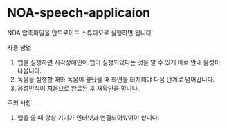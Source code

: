 # NOA-speech-applicaion

NOA 압축파일을 안드로이드 스튜디오로 실행하면 됩니다

사용 방법
1. 앱을 실행하면 시각장애인이 앱이 실행되었다는 것을 알 수 있게 바로 안내 음성이 나옵니다.
2. 녹음을 실행할 때와 녹음이 끝났을 때 화면을 터치해야 다음 단계로 넘어갑니다.
3. 음성인식이 처음으로 완료된 후 재확인을 합니다.

주의 사항
1. 앱을 쓸 때 항상 기기가 인터넷과 연결되어있어야 합니다.
